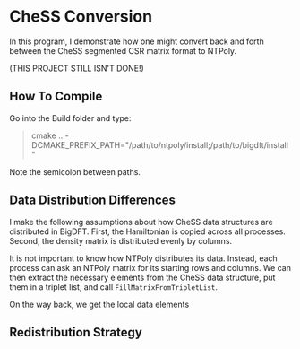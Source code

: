 # CheSS Conversion

In this program, I demonstrate how one might convert back and forth between
the CheSS segmented CSR matrix format to NTPoly.

(THIS PROJECT STILL ISN'T DONE!)

## How To Compile
Go into the Build folder and type:

> cmake .. -DCMAKE_PREFIX_PATH="/path/to/ntpoly/install;/path/to/bigdft/install"

Note the semicolon between paths.

## Data Distribution Differences

I make the following assumptions about how CheSS data structures are distributed
in BigDFT. First, the Hamiltonian is copied across all processes. Second, the
density matrix is distributed evenly by columns.

It is not important to know how NTPoly distributes its data. Instead, each process
can ask an NTPoly matrix for its starting rows and columns. We can then extract
the necessary elements from the CheSS data structure, put them in a triplet list,
and call `FillMatrixFromTripletList`.

On the way back, we get the local data elements

## Redistribution Strategy
